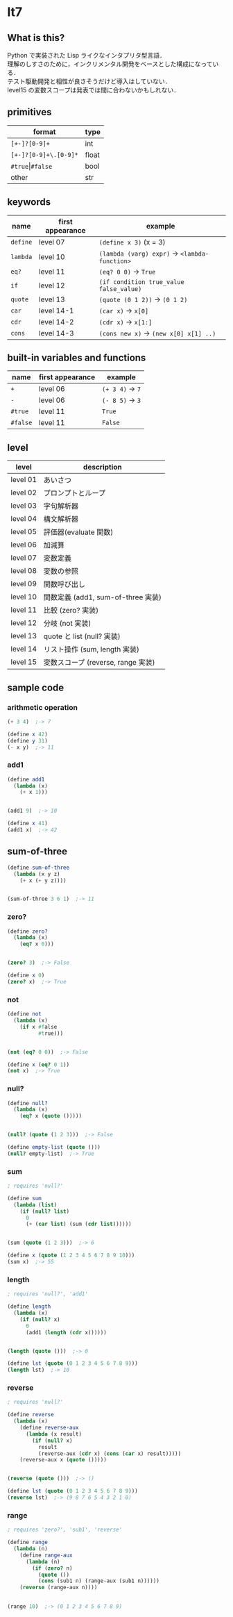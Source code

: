 # lt7

## What is this?
Python で実装された Lisp ライクなインタプリタ型言語．  
理解のしすさのために，インクリメンタル開発をベースとした構成になっている．  
テスト駆動開発と相性が良さそうだけど導入はしていない．  
level15 の変数スコープは発表では間に合わないかもしれない．  

## primitives

format | type
--- | ---
`[+-]?[0-9]+` | int
`[+-]?[0-9]+\.[0-9]*` | float
`#true`\|`#false` | bool
other | str

## keywords

name |first appearance | example
--- | --- | ---
`define` | level 07 | `(define x 3)` (x = 3)
`lambda` | level 10 | `(lambda (varg) expr)` -> `<lambda-function>`
`eq?` | level 11 | `(eq? 0 0)` -> `True`
`if` | level 12 | `(if condition true_value false_value)`
`quote` | level 13 | `(quote (0 1 2))` -> `(0 1 2)`
`car` | level 14-1 | `(car x)` -> `x[0]`
`cdr` | level 14-2 | `(cdr x)` -> `x[1:]`
`cons` | level 14-3 | `(cons new x)` -> `(new x[0] x[1] ..)`

## built-in variables and functions
name | first appearance | example
--- | --- | ---
`+` | level 06 | `(+ 3 4)` -> `7`
`-` | level 06 | `(- 8 5)` -> `3`
`#true` | level 11 | `True`
`#false` | level 11 | `False`

## level

level | description
--- | ---
level 01 | あいさつ
level 02 | プロンプトとループ
level 03 | 字句解析器
level 04 | 構文解析器
level 05 | 評価器(evaluate 関数)
level 06 | 加減算
level 07 | 変数定義
level 08 | 変数の参照
level 09 | 関数呼び出し
level 10 | 関数定義 (add1, sum-of-three 実装)
level 11 | 比較 (zero? 実装)
level 12 | 分岐 (not 実装)
level 13 | quote と list (null? 実装)
level 14 | リスト操作 (sum, length  実装)
level 15 | 変数スコープ (reverse, range 実装)

## sample code
### arithmetic operation
```Scheme
(+ 3 4)  ;-> 7

(define x 42)
(define y 31)
(- x y)  ;-> 11
```

### add1
```Scheme
(define add1
  (lambda (x)
    (+ x 1)))


(add1 9)  ;-> 10

(define x 41)
(add1 x)  ;-> 42
```

## sum-of-three
```Scheme
(define sum-of-three
  (lambda (x y z)
    (+ x (+ y z))))


(sum-of-three 3 6 1)  ;-> 11
```

### zero?
```Scheme
(define zero?
  (lambda (x)
    (eq? x 0)))


(zero? 3)  ;-> False

(define x 0)
(zero? x)  ;-> True
```

### not
```Scheme
(define not
  (lambda (x)
    (if x #false
          #true)))


(not (eq? 0 0))  ;-> False

(define x (eq? 0 1))
(not x)  ;-> True
```

### null?
```Scheme
(define null?
  (lambda (x)
    (eq? x (quote ()))))


(null? (quote (1 2 3)))  ;-> False

(define empty-list (quote ()))
(null? empty-list)  ;-> True
```

### sum
```Scheme
; requires 'null?'

(define sum
  (lambda (list)
    (if (null? list)
      0
      (+ (car list) (sum (cdr list))))))


(sum (quote (1 2 3)))  ;-> 6

(define x (quote (1 2 3 4 5 6 7 8 9 10)))
(sum x)  ;-> 55
```

### length
```Scheme
; requires 'null?', 'add1'

(define length
  (lambda (x)
    (if (null? x) 
      0
      (add1 (length (cdr x))))))


(length (quote ()))  ;-> 0

(define lst (quote (0 1 2 3 4 5 6 7 8 9)))
(length lst)  ;-> 10
```

### reverse
```Scheme
; requires 'null?'

(define reverse
  (lambda (x)
    (define reverse-aux
      (lambda (x result)
        (if (null? x)
          result
          (reverse-aux (cdr x) (cons (car x) result)))))
    (reverse-aux x (quote ()))))


(reverse (quote ()))  ;-> ()

(define lst (quote (0 1 2 3 4 5 6 7 8 9)))
(reverse lst)  ;-> (9 8 7 6 5 4 3 2 1 0)
```

### range
```Scheme
; requires 'zero?', 'sub1', 'reverse'

(define range
  (lambda (n)
    (define range-aux
      (lambda (n)
        (if (zero? n)
          (quote ())
          (cons (sub1 n) (range-aux (sub1 n))))))
    (reverse (range-aux n))))
    

(range 10)  ;-> (0 1 2 3 4 5 6 7 8 9)
```
